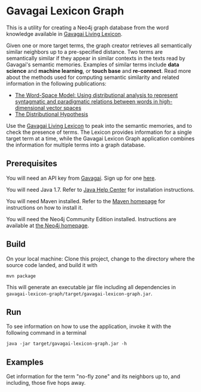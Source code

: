 # Gavagai Lexicon Graph

This is a utility for creating a Neo4j graph database from the word knowledge available in [Gavagai Living Lexicon](http://lexicon.gavagai.se/). 

Given one or more target terms, the graph creator retrieves all semantically similar neighbors up to a pre-specified distance.
Two terms are semantically similar if they appear in similar contexts in the texts read by Gavagai's semantic memories. 
Examples of similar terms include **data science** and **machine learning**, or **touch base** and **re-connect**. Read more
about the methods used for computing semantic similarity and related information in the following publications:

- [The Word-Space Model: Using distributional analysis to represent syntagmatic and paradigmatic relations between words in high-dimensional vector spaces](https://scholar.google.se/citations?view_op=view_citation&hl=en&user=Nf2NNVwAAAAJ&citation_for_view=Nf2NNVwAAAAJ:u-x6o8ySG0sC)
- [The Distributional Hypothesis](https://scholar.google.se/citations?view_op=view_citation&hl=en&user=Nf2NNVwAAAAJ&citation_for_view=Nf2NNVwAAAAJ:UeHWp8X0CEIC)

Use the [Gavagai Living Lexicon](http://lexicon.gavagai.se/) to peak into the semantic memories, and to check the presence
of terms. The Lexicon provides information for a single target term at a time, while the Gavagai Lexicon Graph application
combines the information for multiple terms into a graph database.

## Prerequisites

You will need an API key from [Gavagai](http://gavagai.se). Sign up for one [here](https://developer.gavagai.se/).

You will need Java 1.7. Refer to [Java Help Center](https://java.com/en/download/help/index_installing.xml) for installation instructions.

You will need Maven installed. Refer to the [Maven homepage](https://maven.apache.org/) for instructions on how to install it.

You will need the Neo4j Community Edition installed. Instructions are available at [the Neo4j homepage](http://neo4j.com/download/).


## Build

On your local machine: Clone this project, change to the directory where the source code landed, and build it with

    mvn package

This will generate an executable jar file including all dependencies in `gavagai-lexicon-graph/target/gavagai-lexicon-graph.jar`.

## Run

To see information on how to use the application, invoke it with the following command in a terminal

    java -jar target/gavagai-lexicon-graph.jar -h
    
## Examples

Get information for the term "no-fly zone" and its neighbors up to, and including, those five hops away.

